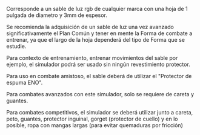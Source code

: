 Corresponde a un sable de luz rgb de cualquier marca con una hoja de 1 pulgada de diametro y 3mm de espesor. 

Se recomienda la adquisición de un sable de luz una vez avanzado significativamente el Plan Común y tener en mente la Forma de combate a entrenar, ya que el largo de la hoja dependerá del tipo de Forma que se estudie.


Para contexto de entrenamiento, entrenar movimientos del sable por ejemplo, el simulador podrá ser usado sin ningún revestimiento protector.

Para uso en combate amistoso, el sable deberá de utilizar el "Protector de espuma ENO".

Para combates avanzados con este simulador, solo se requiere de careta y guantes.

Para combates competitivos, el simulador se deberá utilizar junto a careta, peto, guantes, protector inguinal, gorget (protector de cuello) y en lo posible, ropa con mangas largas (para evitar quemaduras por fricción)